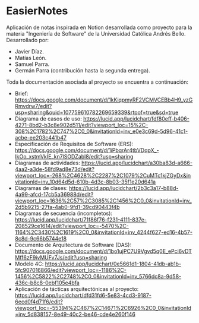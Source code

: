 # EasierNotes
Aplicación de notas inspirada en Notion desarrollada como proyecto para la materia "Ingeniería de Software" de la Universidad Católica Andrés Bello.
Desarrollado por:
- Javier Díaz.
- Matías León.
- Samuel Parra.
- Germán Parra (contribución hasta la segunda entrega).

Toda la documentación asociada al proyecto se encuentra a continuación:
- Brief: https://docs.google.com/document/d/1kKiqpmyRF2VCMVCEBb4H9_yzGRmvdrw7/edit?usp=sharing&ouid=107759610782269659339&rtpof=true&sd=true
- Diagrama de casos de uso: https://lucid.app/lucidchart/fdf80eff-b406-4271-8bd2-b3c8e902d511/edit?viewport_loc=15%2C-308%2C1782%2C747%2C0_0&invitationId=inv_e0e3c69d-5d96-41c1-acbe-ee203c441b47
- Especificación de Requisitos de Software (ERS): https://docs.google.com/document/d/1iPbqrAr4tbVDqpX_-IkOo_xstmVkIE_kn7lSODZabl8/edit?usp=sharing
- Diagramas de actividades: https://lucid.app/lucidchart/a30ba83d-a666-4aa2-a3de-58fd9ad8e73d/edit?viewport_loc=-268%2C4628%2C2287%2C1079%2CuMTc1kjZGyDx&invitationId=inv_10d64d5d-610b-4d3c-8b03-35f1e20d641a
- Diagramas de clases: https://lucid.app/lucidchart/2b3c3a17-b88d-4a99-afcd-17cb5a36988d/edit?viewport_loc=1636%2C57%2C3085%2C1456%2C0_0&invitationId=inv_2d5b9215-27fa-4ab0-9fd1-39cd90443f4b
- Diagramas de secuencia (incompletos): https://lucid.app/lucidchart/71f86f76-f231-4111-837e-208529ce1614/edit?viewport_loc=-5470%2C-1164%2C3430%2C1619%2C0_0&invitationId=inv_4244f627-ed16-4b57-8c8d-9c66b5744e18
- Documento de Arquitectura de Software (DAS): https://docs.google.com/document/d/1bo1ujPC7U9Vgvd5q0E_ePci6vDTMff6zF9ivMUFv7Js/edit?usp=sharing
- Modelo 4C: https://lucid.app/lucidchart/0e5661d1-1804-41db-ab1b-5fc907016866/edit?viewport_loc=-1186%2C-1456%2C5822%2C2748%2C0_0&invitationId=inv_5766dc8a-9d58-436c-b8c8-0ebf105e4bfa
- Aplicación de tácticas arquitectónicas al proyecto: https://lucid.app/lucidchart/dfd31fd6-5e83-4cd3-9187-6ecd0f4d71f6/edit?viewport_loc=-55394%2C467%2C14671%2C6926%2C0_0&invitationId=inv_5d838157-8e49-40c2-be46-cde4e260f146

